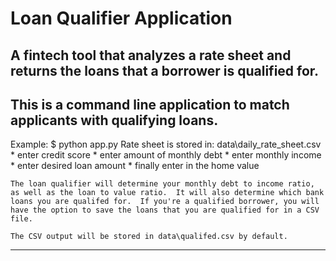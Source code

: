 # Loan Qualifier Application
A fintech tool that analyzes a rate sheet and returns the loans that a borrower is qualified for.
---

## This is a command line application to match applicants with qualifying loans.

Example:
    $ python app.py
    Rate sheet is stored in: data\daily_rate_sheet.csv
    * enter credit score
    * enter amount of monthly debt
    * enter monthly income
    * enter desired loan amount
    * finally enter in the home value

    The loan qualifier will determine your monthly debt to income ratio, as well as the loan to value ratio.  It will also determine which bank loans you are qualifed for.  If you're a qualified borrower, you will have the option to save the loans that you are qualified for in a CSV file.

    The CSV output will be stored in data\qualifed.csv by default.

---
